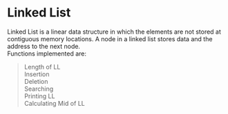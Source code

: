 # Linked List
Linked List is a linear data structure in which the elements are not stored at contiguous memory locations. A node in a linked list stores data and the address to the next node. <br>
Functions implemented are: <br>
 > Length of LL <br>
 > Insertion <br>
 > Deletion <br>
 > Searching <br>
 > Printing LL <br>
 > Calculating Mid of LL